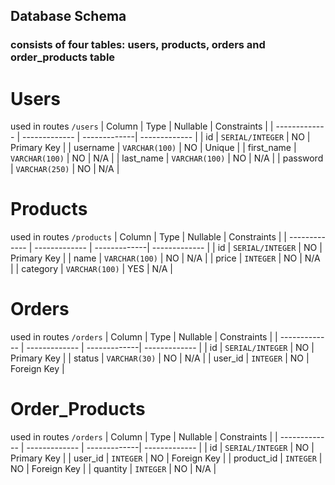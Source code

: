 ## Database Schema
### consists of four tables: **users**, **products**, **orders** and **order_products** table

# Users
used in routes `/users`
| Column | Type | Nullable | Constraints |
| ------------- | ------------- | -------------| ------------- |
| id  | `SERIAL/INTEGER`  | NO | Primary Key |
| username  | `VARCHAR(100)`  | NO | Unique |
| first_name  | `VARCHAR(100)`  | NO | N/A |
| last_name  | `VARCHAR(100)`  | NO | N/A |
| password  | `VARCHAR(250)`  | NO | N/A |
<br>
# Products

used in routes `/products`
| Column | Type | Nullable | Constraints |
| ------------- | ------------- | -------------| ------------- |
| id  | `SERIAL/INTEGER`  | NO | Primary Key |
| name  | `VARCHAR(100)`  | NO | N/A |
| price  | `INTEGER`  | NO | N/A |
| category  | `VARCHAR(100)`  | YES | N/A |
<br>
# Orders

used in routes `/orders`
| Column | Type | Nullable | Constraints |
| ------------- | ------------- | -------------| ------------- |
| id  | `SERIAL/INTEGER`  | NO | Primary Key |
| status  | `VARCHAR(30)`  | NO | N/A |
| user_id  | `INTEGER`  | NO | Foreign Key |
<br>
# Order_Products

used in routes `/orders`
| Column | Type | Nullable | Constraints |
| ------------- | ------------- | -------------| ------------- |
| id  | `SERIAL/INTEGER`  | NO | Primary Key |
| user_id  | `INTEGER`  | NO | Foreign Key |
| product_id  | `INTEGER`  | NO | Foreign Key |
| quantity  | `INTEGER`  | NO | N/A |